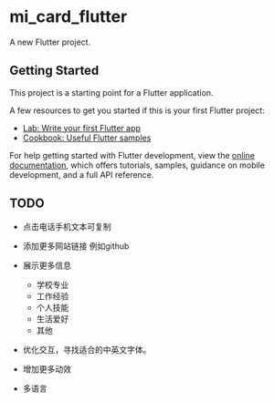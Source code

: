 # mi_card_flutter

A new Flutter project.

## Getting Started

This project is a starting point for a Flutter application.

A few resources to get you started if this is your first Flutter project:

- [Lab: Write your first Flutter app](https://docs.flutter.dev/get-started/codelab)
- [Cookbook: Useful Flutter samples](https://docs.flutter.dev/cookbook)

For help getting started with Flutter development, view the
[online documentation](https://docs.flutter.dev/), which offers tutorials,
samples, guidance on mobile development, and a full API reference.


## TODO

- 点击电话手机文本可复制

- 添加更多网站链接 例如github

- 展示更多信息
    - 学校专业
    - 工作经验
    - 个人技能
    - 生活爱好
    - 其他

- 优化交互，寻找适合的中英文字体。
- 增加更多动效
- 多语言